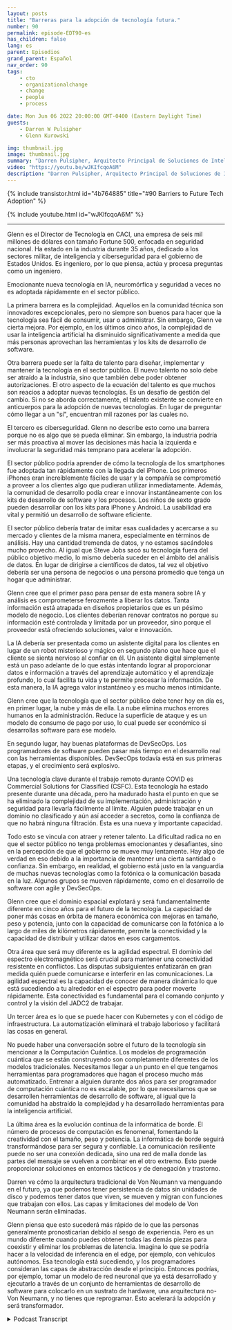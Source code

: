 ```yaml
---
layout: posts
title: "Barreras para la adopción de tecnología futura."
number: 90
permalink: episode-EDT90-es
has_children: false
lang: es
parent: Episodios
grand_parent: Español
nav_order: 90
tags:
    - cto
    - organizationalchange
    - change
    - people
    - process

date: Mon Jun 06 2022 20:00:00 GMT-0400 (Eastern Daylight Time)
guests:
    - Darren W Pulsipher
    - Glenn Kurowski

img: thumbnail.jpg
image: thumbnail.jpg
summary: "Darren Pulsipher, Arquitecto Principal de Soluciones de Intel, analiza las barreras para adoptar nuevas tecnologías en el sector público y lo que se avecina en el futuro junto a Glenn Kurowski, CTO de CACI."
video: "https://youtu.be/wJKIfcqoA6M"
description: "Darren Pulsipher, Arquitecto Principal de Soluciones de Intel, analiza las barreras para adoptar nuevas tecnologías en el sector público y lo que se avecina en el futuro junto a Glenn Kurowski, CTO de CACI."
---
```


<div>
{% include transistor.html id="4b764885" title="#90 Barriers to Future Tech Adoption" %}

{% include youtube.html id="wJKIfcqoA6M" %}
</div>

---

Glenn es el Director de Tecnología en CACI, una empresa de seis mil millones de dólares con tamaño Fortune 500, enfocada en seguridad nacional. Ha estado en la industria durante 35 años, dedicado a los sectores militar, de inteligencia y ciberseguridad para el gobierno de Estados Unidos. Es ingeniero, por lo que piensa, actúa y procesa preguntas como un ingeniero.

Emocionante nueva tecnología en IA, neuromórfica y seguridad a veces no es adoptada rápidamente en el sector público.

La primera barrera es la complejidad. Aquellos en la comunidad técnica son innovadores excepcionales, pero no siempre son buenos para hacer que la tecnología sea fácil de consumir, usar o administrar. Sin embargo, Glenn ve cierta mejora. Por ejemplo, en los últimos cinco años, la complejidad de usar la inteligencia artificial ha disminuido significativamente a medida que más personas aprovechan las herramientas y los kits de desarrollo de software.

Otra barrera puede ser la falta de talento para diseñar, implementar y mantener la tecnología en el sector público. El nuevo talento no solo debe ser atraído a la industria, sino que también debe poder obtener autorizaciones. El otro aspecto de la ecuación del talento es que muchos son reacios a adoptar nuevas tecnologías. Es un desafío de gestión del cambio. Si no se aborda correctamente, el talento existente se convierte en anticuerpos para la adopción de nuevas tecnologías. En lugar de preguntar cómo llegar a un "sí", encuentran mil razones por las cuales no.

El tercero es ciberseguridad. Glenn no describe esto como una barrera porque no es algo que se pueda eliminar. Sin embargo, la industria podría ser más proactiva al mover las decisiones más hacia la izquierda e involucrar la seguridad más temprano para acelerar la adopción.

El sector público podría aprender de cómo la tecnología de los smartphones fue adoptada tan rápidamente con la llegada del iPhone. Los primeros iPhones eran increíblemente fáciles de usar y la compañía se comprometió a proveer a los clientes algo que pudieran utilizar inmediatamente. Además, la comunidad de desarrollo podía crear e innovar instantáneamente con los kits de desarrollo de software y los procesos. Los niños de sexto grado pueden desarrollar con los kits para iPhone y Android. La usabilidad era vital y permitió un desarrollo de software eficiente.

El sector público debería tratar de imitar esas cualidades y acercarse a su mercado y clientes de la misma manera, especialmente en términos de análisis. Hay una cantidad tremenda de datos, y no estamos sacándoles mucho provecho. Al igual que Steve Jobs sacó su tecnología fuera del público objetivo medio, lo mismo debería suceder en el ámbito del análisis de datos. En lugar de dirigirse a científicos de datos, tal vez el objetivo debería ser una persona de negocios o una persona promedio que tenga un hogar que administrar.

Glenn cree que el primer paso para pensar de esta manera sobre IA y análisis es comprometerse ferozmente a liberar los datos. Tanta información está atrapada en diseños propietarios que es un pésimo modelo de negocio. Los clientes deberían renovar contratos no porque su información esté controlada y limitada por un proveedor, sino porque el proveedor está ofreciendo soluciones, valor e innovación.

La IA debería ser presentada como un asistente digital para los clientes en lugar de un robot misterioso y mágico en segundo plano que hace que el cliente se sienta nervioso al confiar en él. Un asistente digital simplemente está un paso adelante de lo que estás intentando lograr al proporcionar datos e información a través del aprendizaje automático y el aprendizaje profundo, lo cual facilita tu vida y te permite procesar la información. De esta manera, la IA agrega valor instantáneo y es mucho menos intimidante.

Glenn cree que la tecnología que el sector público debe tener hoy en día es, en primer lugar, la nube y más de ella. La nube elimina muchos errores humanos en la administración. Reduce la superficie de ataque y es un modelo de consumo de pago por uso, lo cual puede ser económico si desarrollas software para ese modelo.

En segundo lugar, hay buenas plataformas de DevSecOps. Los programadores de software pueden pasar más tiempo en el desarrollo real con las herramientas disponibles. DevSecOps todavía está en sus primeras etapas, y el crecimiento será explosivo.

Una tecnología clave durante el trabajo remoto durante COVID es Commercial Solutions for Classified (CSFC). Esta tecnología ha estado presente durante una década, pero ha madurado hasta el punto en que se ha eliminado la complejidad de su implementación, administración y seguridad para llevarla fácilmente al límite. Alguien puede trabajar en un dominio no clasificado y aún así acceder a secretos, como la confianza de que no habrá ninguna filtración. Esta es una nueva y importante capacidad.

Todo esto se vincula con atraer y retener talento. La dificultad radica no en que el sector público no tenga problemas emocionantes y desafiantes, sino en la percepción de que el gobierno se mueve muy lentamente. Hay algo de verdad en eso debido a la importancia de mantener una cierta santidad o confianza. Sin embargo, en realidad, el gobierno está justo en la vanguardia de muchas nuevas tecnologías como la fotónica o la comunicación basada en la luz. Algunos grupos se mueven rápidamente, como en el desarrollo de software con agile y DevSecOps.

Glenn cree que el dominio espacial explotará y será fundamentalmente diferente en cinco años para el futuro de la tecnología. La capacidad de poner más cosas en órbita de manera económica con mejoras en tamaño, peso y potencia, junto con la capacidad de comunicarse con la fotónica a lo largo de miles de kilómetros rápidamente, permite la conectividad y la capacidad de distribuir y utilizar datos en esos cargamentos.

Otra área que será muy diferente es la agilidad espectral. El dominio del espectro electromagnético será crucial para mantener una conectividad resistente en conflictos. Las disputas subsiguientes enfatizarán en gran medida quién puede comunicarse e interferir en las comunicaciones. La agilidad espectral es la capacidad de conocer de manera dinámica lo que está sucediendo a tu alrededor en el espectro para poder moverte rápidamente. Esta conectividad es fundamental para el comando conjunto y control y la visión del JADC2 de trabajar.

Un tercer área es lo que se puede hacer con Kubernetes y con el código de infraestructura. La automatización eliminará el trabajo laborioso y facilitará las cosas en general.

No puede haber una conversación sobre el futuro de la tecnología sin mencionar a la Computación Cuántica. Los modelos de programación cuántica que se están construyendo son completamente diferentes de los modelos tradicionales. Necesitamos llegar a un punto en el que tengamos herramientas para programadores que hagan el proceso mucho más automatizado. Entrenar a alguien durante dos años para ser programador de computación cuántica no es escalable, por lo que necesitamos que se desarrollen herramientas de desarrollo de software, al igual que la comunidad ha abstraído la complejidad y ha desarrollado herramientas para la inteligencia artificial.

La última área es la evolución continua de la informática de borde. El número de procesos de computación es fenomenal, fomentando la creatividad con el tamaño, peso y potencia. La informática de borde seguirá transformándose para ser segura y confiable. La comunicación resiliente puede no ser una conexión dedicada, sino una red de malla donde las partes del mensaje se vuelven a combinar en el otro extremo. Esto puede proporcionar soluciones en entornos tácticos y de denegación y trastorno.

Darren ve cómo la arquitectura tradicional de Von Neumann va menguando en el futuro, ya que podemos tener persistencia de datos sin unidades de disco y podemos tener datos que viven, se mueven y migran con funciones que trabajan con ellos. Las capas y limitaciones del modelo de Von Neumann serán eliminadas.

Glenn piensa que esto sucederá más rápido de lo que las personas generalmente pronosticarían debido al sesgo de experiencia. Pero es un mundo diferente cuando puedes obtener todas las demás piezas para coexistir y eliminar los problemas de latencia. Imagina lo que se podría hacer a la velocidad de inferencia en el edge, por ejemplo, con vehículos autónomos. Esa tecnología está sucediendo, y los programadores consideran las capas de abstracción desde el principio. Entonces podrías, por ejemplo, tomar un modelo de red neuronal que ya está desarrollado y ejecutarlo a través de un conjunto de herramientas de desarrollo de software para colocarlo en un sustrato de hardware, una arquitectura no-Von Neumann, y no tienes que reprogramar. Esto acelerará la adopción y será transformador.



<details>
<summary> Podcast Transcript </summary>

<p></p>

</details>
